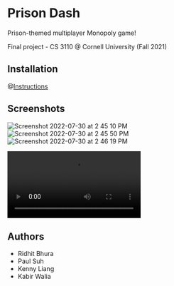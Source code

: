 # Prison Dash


Prison-themed multiplayer Monopoly game!

Final project - CS 3110 @ Cornell University (Fall 2021)

## Installation
@[Instructions](https://github.com/ridhitbhura/3110_Project/blob/main/INSTALL.md)

## Screenshots

![Screenshot 2022-07-30 at 2 45 10 PM](https://user-images.githubusercontent.com/47744566/181949567-39ed3e61-79a3-4f10-bffa-cb95d841a8d5.png)
![Screenshot 2022-07-30 at 2 45 50 PM](https://user-images.githubusercontent.com/47744566/181951293-e43be909-182e-4207-a99f-839c7b47e730.png)
![Screenshot 2022-07-30 at 2 46 19 PM](https://user-images.githubusercontent.com/47744566/181950946-6e6c1221-705a-43b8-8c35-29e614035243.png)



<video src="https://user-images.githubusercontent.com/47744566/181953256-e29fac8d-2ab2-4868-a21a-2dd44bbdd25c.mov" controls="controls" style="max-width: 730px;">
</video>





## Authors
- Ridhit Bhura
- Paul Suh
- Kenny Liang
- Kabir Walia


